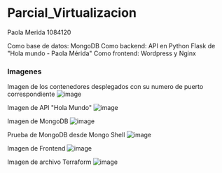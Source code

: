 # Parcial_Virtualizacion
Paola Merida 1084120

Como base de datos: MongoDB
Como backend: API en Python Flask de "Hola mundo - Paola Mérida"
Como frontend: Wordpress y Nginx

### Imagenes
Imagen de los contenedores desplegados con su numero de puerto correspondiente
![image](https://github.com/AnaMerida/Parcial_Virtualizacion/assets/70529789/7deec8d9-9bc0-4967-9cd0-8204674c784b)

Imagen de API "Hola Mundo"
![image](https://github.com/AnaMerida/Parcial_Virtualizacion/assets/70529789/f14fb39b-82fe-4987-b3e2-3a45cad5e582)

Imagen de MongoDB
![image](https://github.com/AnaMerida/Parcial_Virtualizacion/assets/70529789/0b87ec0e-9960-4f2f-bd21-5e759591f57a)

Prueba de MongoDB desde Mongo Shell
![image](https://github.com/AnaMerida/Parcial_Virtualizacion/assets/70529789/6d240924-dc19-4ae5-8c40-69354b0b0842)

Imagen de Frontend
![image](https://github.com/AnaMerida/Parcial_Virtualizacion/assets/70529789/7cc4cf55-bc1c-439f-bce5-3aa34e45569a)

Imagen de archivo Terraform
![image](https://github.com/AnaMerida/Parcial_Virtualizacion/assets/70529789/87c8ca0e-20fb-4d72-a2ce-d352ed610e4f)

